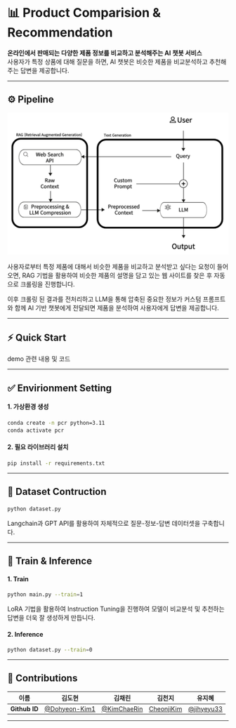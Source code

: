# 📊 Product Comparision & Recommendation

**온라인에서 판매되는 다양한 제품 정보를 비교하고 분석해주는 AI 챗봇 서비스** <br>
사용자가 특정 상품에 대해 질문을 하면, AI 챗봇은 비슷한 제품을 비교분석하고 추천해주는 답변을 제공합니다.

---

## ⚙️ Pipeline

<img src="images/pipeline.png"> <br>

사용자로부터 특정 제품에 대해서 비슷한 제품을 비교하고 분석받고 싶다는 요청이 들어오면, RAG 기법을 활용하여 비슷한 제품의 설명을 담고 있는 웹 사이트를 찾은 후 자동으로 크롤링을 진행합니다. <br>

이후 크롤링 된 결과를 전처리하고 LLM을 통해 압축된 중요한 정보가 커스텀 프롬프트와 함께 AI 기반 챗봇에게 전달되면 제품을 분석하여 사용자에게 답변을 제공합니다.

---

## ⚡️ Quick Start

demo 관련 내용 및 코드

---

## ✅ Envirionment Setting

#### 1️. 가상환경 생성

```bash
conda create -n pcr python=3.11
conda activate pcr
```

#### 2️. 필요 라이브러리 설치

```bash
pip install -r requirements.txt
```

---

## 📁 Dataset Contruction

```bash
python dataset.py
```
Langchain과 GPT API를 활용하여 자체적으로 질문-정보-답변 데이터셋을 구축합니다.

---

## 🚀 Train & Inference

#### 1️. Train

```bash
python main.py --train=1
```
LoRA 기법을 활용하여 Instruction Tuning을 진행하여 모델이 비교분석 및 추천하는 답변을 더욱 잘 생성하게 만듭니다.

#### 2️. Inference

```bash
python dataset.py --train=0
```

---

## 👥 Contributions

|     이름      |                   김도현                    |              김채린              |               김천지               |               유지혜               |
| :-----------: | :----------------------------------------------: | :----------------------------------: | :----------------------------------------: | :----------------------------------------: |
| **Github ID** | [@Dohyeon-Kim1](https://github.com/Dohyeon-Kim1) | [@KimChaeRin]() | [CheonjiKim](https://github.com/CheonjiKim) | [@jihyeyu33](https://github.com/jihyeyu33) |

---